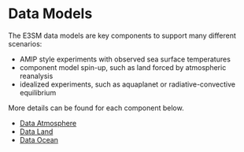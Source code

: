 # Data Models

The E3SM data models are key components to support many different scenarios:

- AMIP style experiments with observed sea surface temperatures
- component model spin-up, such as land forced by atmospheric reanalysis
- idealized experiments, such as aquaplanet or radiative-convective equilibrium

More details can be found for each component below.

* [Data Atmosphere](user-guide/data-atmos-main.md)
* [Data Land](user-guide/data-land-main.md)
* [Data Ocean](user-guide/data-ocean-main.md)
